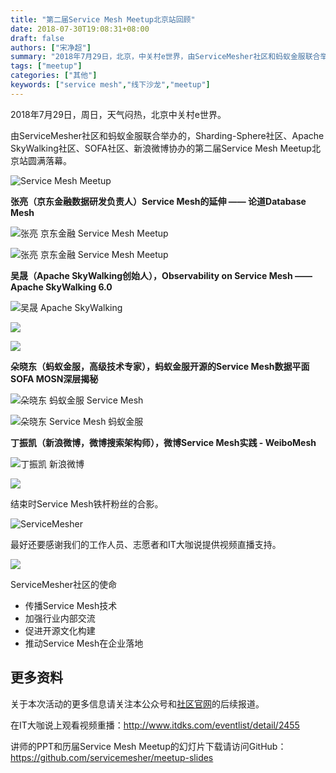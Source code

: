 ```yaml
---
title: "第二届Service Mesh Meetup北京站回顾"
date: 2018-07-30T19:08:31+08:00
draft: false
authors: ["宋净超"]
summary: "2018年7月29日，北京，中关村e世界，由ServiceMesher社区和蚂蚁金服联合举办的，Sharding-Sphere社区、Apache SkyWalking社区、SOFA社区、新浪微博协办的第二届Service Mesh Meetup北京站圆满落幕。"
tags: ["meetup"]
categories: ["其他"]
keywords: ["service mesh","线下沙龙","meetup"]
---
```


2018年7月29日，周日，天气闷热，北京中关村e世界。

由ServiceMesher社区和蚂蚁金服联合举办的，Sharding-Sphere社区、Apache SkyWalking社区、SOFA社区、新浪微博协办的第二届Service Mesh Meetup北京站圆满落幕。


![Service Mesh Meetup](006tNc79gy1fts3o06igyj30sg0j0afk.jpg)

**张亮（京东金融数据研发负责人）Service Mesh的延伸 —— 论道Database Mesh**

![张亮 京东金融 Service Mesh Meetup](006tNc79gy1fts3ow6pdxj30sg0j0wgn.jpg)

![张亮 京东金融 Service Mesh Meetup](006tNc79gy1fts3pcqgm9j30sg0j0tcm.jpg)

**吴晟（Apache SkyWalking创始人），Observability on Service Mesh —— Apache SkyWalking 6.0**

![吴晟 Apache SkyWalking](006tNc79gy1fts3q2ethrj318w0u0tcq.jpg)

![](006tNc79gy1fts3qkcu6vj318w0u07go.jpg)

![](006tNc79gy1fts3qpj1b9j318w0u0k6r.jpg)

**朵晓东（蚂蚁金服，高级技术专家），蚂蚁金服开源的Service Mesh数据平面SOFA MOSN深层揭秘**

![朵晓东 蚂蚁金服 Service Mesh](006tNc79gy1fts3r3qc16j30sg0j0mzz.jpg)

![朵晓东 Service Mesh 蚂蚁金服](006tNc79gy1fts3reafsmj30sg0j0adi.jpg)

**丁振凯（新浪微博，微博搜索架构师），微博Service Mesh实践 - WeiboMesh**

![丁振凯 新浪微博](006tNc79gy1fts3rw3yerj30sg0j0wgx.jpg)

![](006tNc79gy1fts3s4hf4xj318w0u0qed.jpg)

结束时Service Mesh铁杆粉丝的合影。

![ServiceMesher](006tNc79gy1fts3smgw3rj317s0t8k4l.jpg)

最好还要感谢我们的工作人员、志愿者和IT大咖说提供视频直播支持。

![](006tNc79gy1fts3sveslgj318w0u0wr2.jpg)

ServiceMesher社区的使命

- 传播Service Mesh技术
- 加强行业内部交流
- 促进开源文化构建
- 推动Service Mesh在企业落地

## 更多资料

关于本次活动的更多信息请关注本公众号和[社区官网](http://www.servicemesher.com)的后续报道。

在IT大咖说上观看视频重播：http://www.itdks.com/eventlist/detail/2455

讲师的PPT和历届Service Mesh Meetup的幻灯片下载请访问GitHub：https://github.com/servicemesher/meetup-slides

